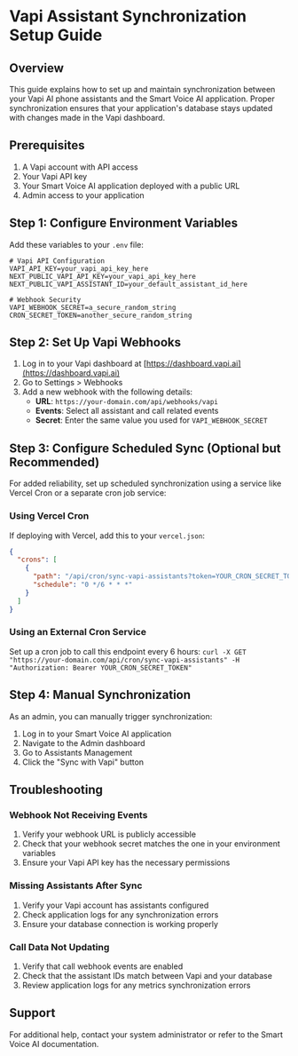 # Vapi Assistant Synchronization Setup Guide

## Overview

This guide explains how to set up and maintain synchronization between your Vapi AI phone assistants and the Smart Voice AI application. Proper synchronization ensures that your application's database stays updated with changes made in the Vapi dashboard.

## Prerequisites

1. A Vapi account with API access
2. Your Vapi API key
3. Your Smart Voice AI application deployed with a public URL
4. Admin access to your application

## Step 1: Configure Environment Variables

Add these variables to your `.env` file:

```
# Vapi API Configuration
VAPI_API_KEY=your_vapi_api_key_here
NEXT_PUBLIC_VAPI_API_KEY=your_vapi_api_key_here
NEXT_PUBLIC_VAPI_ASSISTANT_ID=your_default_assistant_id_here

# Webhook Security
VAPI_WEBHOOK_SECRET=a_secure_random_string
CRON_SECRET_TOKEN=another_secure_random_string
```

## Step 2: Set Up Vapi Webhooks

1. Log in to your Vapi dashboard at [https://dashboard.vapi.ai](https://dashboard.vapi.ai)
2. Go to Settings > Webhooks
3. Add a new webhook with the following details:
   - **URL**: `https://your-domain.com/api/webhooks/vapi`
   - **Events**: Select all assistant and call related events
   - **Secret**: Enter the same value you used for `VAPI_WEBHOOK_SECRET`

## Step 3: Configure Scheduled Sync (Optional but Recommended)

For added reliability, set up scheduled synchronization using a service like Vercel Cron or a separate cron job service:

### Using Vercel Cron

If deploying with Vercel, add this to your `vercel.json`:

```json
{
  "crons": [
    {
      "path": "/api/cron/sync-vapi-assistants?token=YOUR_CRON_SECRET_TOKEN",
      "schedule": "0 */6 * * *"
    }
  ]
}
```

### Using an External Cron Service

Set up a cron job to call this endpoint every 6 hours:
`curl -X GET "https://your-domain.com/api/cron/sync-vapi-assistants" -H "Authorization: Bearer YOUR_CRON_SECRET_TOKEN"`

## Step 4: Manual Synchronization

As an admin, you can manually trigger synchronization:

1. Log in to your Smart Voice AI application
2. Navigate to the Admin dashboard
3. Go to Assistants Management
4. Click the "Sync with Vapi" button

## Troubleshooting

### Webhook Not Receiving Events

1. Verify your webhook URL is publicly accessible
2. Check that your webhook secret matches the one in your environment variables
3. Ensure your Vapi API key has the necessary permissions

### Missing Assistants After Sync

1. Verify your Vapi account has assistants configured
2. Check application logs for any synchronization errors
3. Ensure your database connection is working properly

### Call Data Not Updating

1. Verify that call webhook events are enabled
2. Check that the assistant IDs match between Vapi and your database
3. Review application logs for any metrics synchronization errors

## Support

For additional help, contact your system administrator or refer to the Smart Voice AI documentation.
